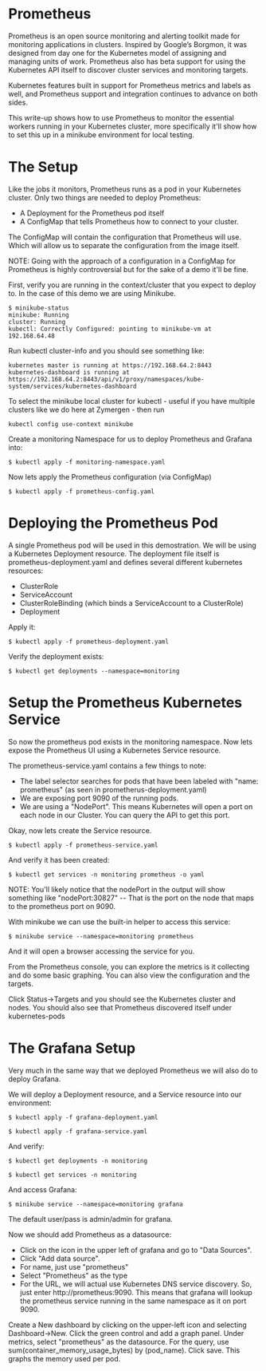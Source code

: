 # Prometheus

Prometheus is an open source monitoring and alerting toolkit made for monitoring applications in clusters.
Inspired by Google’s Borgmon, it was designed from day one for the Kubernetes model of assigning and managing
units of work. Prometheus also has beta support for using the Kubernetes API itself to discover cluster
services and monitoring targets.

Kubernetes features built in support for Prometheus metrics and labels as well, and Prometheus support and
integration continues to advance on both sides.

This write-up shows how to use Prometheus to monitor the essential workers running in your Kubernetes cluster,
more specifically it'll show how to set this up in a minikube environment for local testing.

# The Setup

Like the jobs it monitors, Prometheus runs as a pod in your Kubernetes cluster.
Only two things are needed to deploy Prometheus:

 - A Deployment for the Prometheus pod itself
 - A ConfigMap that tells Prometheus how to connect to your cluster.

The ConfigMap will contain the configuration that Prometheus will use. Which will
allow us to separate the configuration from the image itself.

NOTE: Going with the approach of a configuration in a ConfigMap for Prometheus is highly
controversial but for the sake of a demo it'll be fine.

First, verify you are running in the context/cluster that you expect to deploy to. In the case of this demo
we are using Minikube.

    $ minikube-status
    minikube: Running
    cluster: Running
    kubectl: Correctly Configured: pointing to minikube-vm at 192.168.64.48

Run kubectl cluster-info and you should see something like:

    kubernetes master is running at https://192.168.64.2:8443
    kubernetes-dashboard is running at https://192.168.64.2:8443/api/v1/proxy/namespaces/kube-system/services/kubernetes-dashboard

To select the minikube local cluster for kubectl - useful if you have multiple clusters like we do here at Zymergen - then run

    kubectl config use-context minikube


Create a monitoring Namespace for us to deploy Prometheus and Grafana into:

    $ kubectl apply -f monitoring-namespace.yaml

Now lets apply the Prometheus configuration (via ConfigMap)

    $ kubectl apply -f prometheus-config.yaml

# Deploying the Prometheus Pod

A single Prometheus pod will be used in this demostration. We will be using a Kubernetes Deployment resource.
The deployment file itself is prometheus-deployment.yaml and defines several different kubernetes resources:

  - ClusterRole
  - ServiceAccount
  - ClusterRoleBinding (which binds a ServiceAccount to a ClusterRole)
  - Deployment

Apply it:

    $ kubectl apply -f prometheus-deployment.yaml

Verify the deployment exists:

    $ kubectl get deployments --namespace=monitoring

# Setup the Prometheus Kubernetes Service

So now the prometheus pod exists in the monitoring namespace. Now lets expose the Prometheus UI using a Kubernetes Service resource.

The prometheus-service.yaml contains a few things to note:

  - The label selector searches for pods that have been labeled with "name: prometheus" (as seen in prometherus-deployment.yaml)
  - We are exposing port 9090 of the running pods.
  - We are using a "NodePort". This means Kubernetes will open a port on each node in our Cluster. You can query the API to get this port.

Okay, now lets create the Service resource.

    $ kubectl apply -f prometheus-service.yaml

And verify it has been created:

    $ kubectl get services -n monitoring prometheus -o yaml

NOTE: You'll likely notice that the nodePort in the output will show something like "nodePort:30827" -- That is the port on the node that maps to the prometheus port on 9090.

With minikube we can use the built-in helper to access this service:

    $ minikube service --namespace=monitoring prometheus

And it will open a browser accessing the service for you.

From the Prometheus console, you can explore the metrics is it collecting and do some basic graphing.
You can also view the configuration and the targets.

Click Status->Targets and you should see the Kubernetes cluster and nodes. You should also see that Prometheus discovered itself under kubernetes-pods

# The Grafana Setup

Very much in the same way that we deployed Prometheus we will also do to deploy Grafana. 

We will deploy a Deployment resource, and a Service resource into our environment:

    $ kubectl apply -f grafana-deployment.yaml

    $ kubectl apply -f grafana-service.yaml

And verify:

    $ kubectl get deployments -n monitoring

    $ kubectl get services -n monitoring


And access Grafana:

    $ minikube service --namespace=monitoring grafana

The default user/pass is admin/admin for grafana.

Now we should add Prometheus as a datasource:

  - Click on the icon in the upper left of grafana and go to "Data Sources".
  - Click "Add data source".
  - For name, just use "prometheus"
  - Select "Prometheus" as the type
  - For the URL, we will actual use Kubernetes DNS service discovery. So, just enter http://prometheus:9090. This means that grafana will lookup the prometheus service running in the same namespace as it on port 9090.

Create a New dashboard by clicking on the upper-left icon and selecting Dashboard->New. Click the green control and add a graph panel. Under metrics, select "prometheus" as the datasource. For the query, use sum(container_memory_usage_bytes) by (pod_name). Click save. This graphs the memory used per pod.


